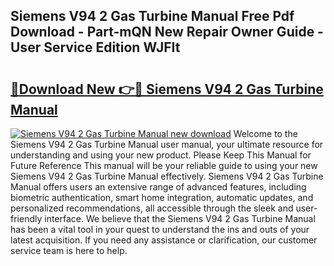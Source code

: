 ## Siemens V94 2 Gas Turbine Manual Free Pdf Download - Part-mQN New Repair Owner Guide - User Service Edition WJFIt

# <h2><a href="http://cf23659.oget.top/?id=Siemens+V94+2+Gas+Turbine+Manual">🔗Download New 👉🔴 Siemens V94 2 Gas Turbine Manual</a></h2>

[![Siemens V94 2 Gas Turbine Manual new download](https://i.imgur.com/5g1atiW.png)](http://cf23659.oget.top/?id=Siemens+V94+2+Gas+Turbine+Manual)
Welcome to the Siemens V94 2 Gas Turbine Manual user manual, your ultimate resource for understanding and using your new product. Please Keep This Manual for Future Reference This manual will be your reliable guide to using your new Siemens V94 2 Gas Turbine Manual effectively. Siemens V94 2 Gas Turbine Manual offers users an extensive range of advanced features, including biometric authentication, smart home integration, automatic updates, and personalized recommendations, all accessible through the sleek and user-friendly interface. We believe that the Siemens V94 2 Gas Turbine Manual has been a vital tool in your quest to understand the ins and outs of your latest acquisition. If you need any assistance or clarification, our customer service team is here to help.
